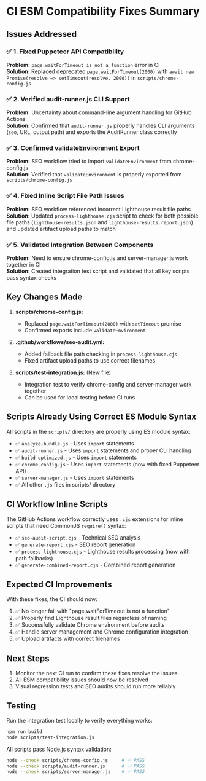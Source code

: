 # CI ESM Compatibility Fixes Summary

## Issues Addressed

### ✅ 1. Fixed Puppeteer API Compatibility
**Problem:** `page.waitForTimeout is not a function` error in CI  
**Solution:** Replaced deprecated `page.waitForTimeout(2000)` with `await new Promise(resolve => setTimeout(resolve, 2000))` in `scripts/chrome-config.js`

### ✅ 2. Verified audit-runner.js CLI Support
**Problem:** Uncertainty about command-line argument handling for GitHub Actions  
**Solution:** Confirmed that `audit-runner.js` properly handles CLI arguments (`seo`, URL, output path) and exports the AuditRunner class correctly

### ✅ 3. Confirmed validateEnvironment Export
**Problem:** SEO workflow tried to import `validateEnvironment` from chrome-config.js  
**Solution:** Verified that `validateEnvironment` is properly exported from `scripts/chrome-config.js`

### ✅ 4. Fixed Inline Script File Path Issues
**Problem:** SEO workflow referenced incorrect Lighthouse result file paths  
**Solution:** Updated `process-lighthouse.cjs` script to check for both possible file paths (`lighthouse-results.json` and `lighthouse-results.report.json`) and updated artifact upload paths to match

### ✅ 5. Validated Integration Between Components
**Problem:** Need to ensure chrome-config.js and server-manager.js work together in CI  
**Solution:** Created integration test script and validated that all key scripts pass syntax checks

## Key Changes Made

1. **scripts/chrome-config.js:**
   - Replaced `page.waitForTimeout(2000)` with `setTimeout` promise
   - Confirmed exports include `validateEnvironment`

2. **.github/workflows/seo-audit.yml:**
   - Added fallback file path checking in `process-lighthouse.cjs`
   - Fixed artifact upload paths to use correct filenames

3. **scripts/test-integration.js:** (New file)
   - Integration test to verify chrome-config and server-manager work together
   - Can be used for local testing before CI runs

## Scripts Already Using Correct ES Module Syntax

All scripts in the `scripts/` directory are properly using ES module syntax:
- ✅ `analyze-bundle.js` - Uses `import` statements
- ✅ `audit-runner.js` - Uses `import` statements and proper CLI handling  
- ✅ `build-optimized.js` - Uses `import` statements
- ✅ `chrome-config.js` - Uses `import` statements (now with fixed Puppeteer API)
- ✅ `server-manager.js` - Uses `import` statements
- ✅ All other `.js` files in scripts/ directory

## CI Workflow Inline Scripts

The GitHub Actions workflow correctly uses `.cjs` extensions for inline scripts that need CommonJS `require()` syntax:
- ✅ `seo-audit-script.cjs` - Technical SEO analysis
- ✅ `generate-report.cjs` - SEO report generation  
- ✅ `process-lighthouse.cjs` - Lighthouse results processing (now with path fallbacks)
- ✅ `generate-combined-report.cjs` - Combined report generation

## Expected CI Improvements

With these fixes, the CI should now:
1. ✅ No longer fail with "page.waitForTimeout is not a function"
2. ✅ Properly find Lighthouse result files regardless of naming
3. ✅ Successfully validate Chrome environment before audits
4. ✅ Handle server management and Chrome configuration integration
5. ✅ Upload artifacts with correct filenames

## Next Steps

1. Monitor the next CI run to confirm these fixes resolve the issues
2. All ESM compatibility issues should now be resolved
3. Visual regression tests and SEO audits should run more reliably

## Testing

Run the integration test locally to verify everything works:
```bash
npm run build
node scripts/test-integration.js
```

All scripts pass Node.js syntax validation:
```bash
node --check scripts/chrome-config.js     # ✅ PASS
node --check scripts/audit-runner.js      # ✅ PASS  
node --check scripts/server-manager.js    # ✅ PASS
```
